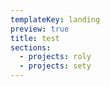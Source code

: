 ```yaml
---
templateKey: landing
preview: true
title: test
sections:
  - projects: roly
  - projects: sety
---
```

